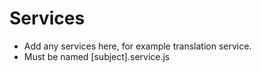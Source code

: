 # Services

* Add any services here, for example translation service.
* Must be named [subject].service.js
